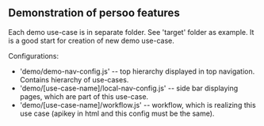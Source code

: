 Demonstration of persoo features
-------------------------------

Each demo use-case is in separate folder. See 'target' folder as example. 
It is a good start for creation of new demo use-case.

Configurations:

* 'demo/demo-nav-config.js' -- top hierarchy displayed in top navigation. Contains hierarchy of use-cases.
* 'demo/[use-case-name]/local-nav-config.js' -- side bar displaying pages, which are part of this use-case.
* 'demo/[use-case-name]/workflow.js' -- workflow, which is realizing this use case (apikey in html and this config must be the same).
